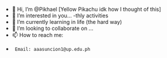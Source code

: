 - 👋 Hi, I’m @Pikhael [Yellow Pikachu idk how I thought of this]
- 👀 I’m interested in you... -thly activities
- 🌱 I’m currently learning in life (the hard way)
- 💞️ I’m looking to collaborate on ...
- 📫 How to reach me:
-      Email: aaasuncion1@up.edu.ph

<!---
Pikhael/Pikhael is a ✨ special ✨ repository because its `README.md` (this file) appears on your GitHub profile.
You can click the Preview link to take a look at your changes.
--->
